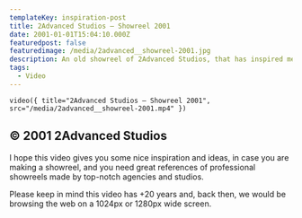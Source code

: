 ```yaml
---
templateKey: inspiration-post
title: 2Advanced Studios — Showreel 2001
date: 2001-01-01T15:04:10.000Z
featuredpost: false
featuredimage: /media/2advanced__showreel-2001.jpg
description: An old showreel of 2Advanced Studios, that has inspired me quite a lot in my teenage.
tags:
  - Video
---
```


`video({ title="2Advanced Studios — Showreel 2001", src="/media/2advanced__showreel-2001.mp4" })`

## © 2001 2Advanced Studios

I hope this video gives you some nice inspiration and ideas, in case you are making a showreel, and you need great references of professional showreels made by top-notch agencies and studios.

Please keep in mind this video has +20 years and, back then, we would be browsing the web on a 1024px or 1280px wide screen.
